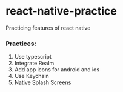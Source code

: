 # react-native-practice
Practicing features of react native

### Practices:
1. Use typescript
2. Integrate Realm
3. Add app icons for android and ios
4. Use Keychain
5. Native Splash Screens
